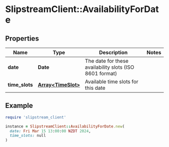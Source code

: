 # SlipstreamClient::AvailabilityForDate

## Properties

| Name | Type | Description | Notes |
| ---- | ---- | ----------- | ----- |
| **date** | **Date** | The date for these availability slots (ISO 8601 format) |  |
| **time_slots** | [**Array&lt;TimeSlot&gt;**](TimeSlot.md) | Available time slots for this date |  |

## Example

```ruby
require 'slipstream_client'

instance = SlipstreamClient::AvailabilityForDate.new(
  date: Fri Mar 15 13:00:00 NZDT 2024,
  time_slots: null
)
```

